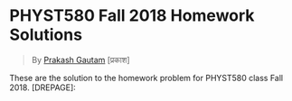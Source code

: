PHYST580 Fall 2018 Homework Solutions
=====================================
> By [Prakash Gautam](http://physics.drexel.edu/~pgautam) [प्रकाश]


These are the solution to the homework problem for PHYST580 class Fall 2018.
[DREPAGE]: 



